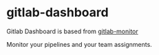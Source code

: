 # gitlab-dashboard

Gitlab Dashboard is based from [gitlab-monitor](https://github.com/timoschwarzer/gitlab-monitor)

Monitor your pipelines and your team assignments.
